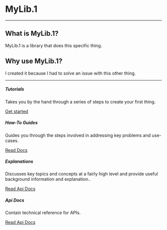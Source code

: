# MyLib.1

---

## What is MyLib.1?

MyLib.1 is a library that does this specific thing.  

## Why use MyLib.1?

I created it because I had to solve an issue with this other thing.

---


<div class="row">
  <div class="col-sm-6">
    <div class="card">
      <div class="card-body">
        <h5 class="card-title">Tutorials</h5>
        <p class="card-text">Takes you by the hand through a series of steps to create your first thing. </p>
        <a href="/Tutorials/Getting_Started.html" class="btn btn-primary">Get started</a>
      </div>
    </div>
  </div>
  <div class="col-sm-6">
    <div class="card">
      <div class="card-body">
        <h5 class="card-title">How-To Guides</h5>
        <p class="card-text">Guides you through the steps involved in addressing key problems and use-cases. </p>
        <a href="/HowTos/Doing_A_Thing.html" class="btn btn-primary">Read Docs</a>
      </div>
    </div>
  </div>
</div>
<div class="row">
  <div class="col-sm-6">
    <div class="card">
      <div class="card-body">
        <h5 class="card-title">Explanations</h5>
        <p class="card-text">Discusses key topics and concepts at a fairly high level and provide useful background information and explanation..</p>
        <a href="/Explanations/Background.html" class="btn btn-primary">Read Api Docs</a>
      </div>
    </div>
  </div>
  <div class="col-sm-6">
    <div class="card">
      <div class="card-body">
        <h5 class="card-title">Api Docs</h5>
        <p class="card-text">Contain technical reference for APIs.</p>
        <a href="/api/index.html" class="btn btn-primary">Read Api Docs</a>
      </div>
    </div>
  </div>
</div>
